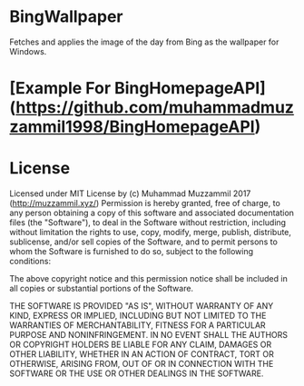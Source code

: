 # BingWallpaper
Fetches and applies the image of the day from Bing as the wallpaper for Windows.
# [Example For BingHomepageAPI] (https://github.com/muhammadmuzzammil1998/BingHomepageAPI)
# License
Licensed under MIT License by (c) Muhammad Muzzammil 2017 (http://muzzammil.xyz/)
Permission is hereby granted, free of charge, to any person obtaining a copy of this 
software and associated documentation files (the "Software"), to deal in the Software 
without restriction, including without limitation the rights to use, copy, modify, 
merge, publish, distribute, sublicense, and/or sell copies of the Software, and to 
permit persons to whom the Software is furnished to do so, subject to the following 
conditions:

The above copyright notice and this permission notice shall be included in all copies 
or substantial portions of the Software.

THE SOFTWARE IS PROVIDED "AS IS", WITHOUT WARRANTY OF ANY KIND, EXPRESS OR IMPLIED, 
INCLUDING BUT NOT LIMITED TO THE WARRANTIES OF MERCHANTABILITY, FITNESS FOR A PARTICULAR 
PURPOSE AND NONINFRINGEMENT. IN NO EVENT SHALL THE AUTHORS OR COPYRIGHT HOLDERS BE LIABLE 
FOR ANY CLAIM, DAMAGES OR OTHER LIABILITY, WHETHER IN AN ACTION OF CONTRACT, TORT OR 
OTHERWISE, ARISING FROM, OUT OF OR IN CONNECTION WITH THE SOFTWARE OR THE USE OR OTHER 
DEALINGS IN THE SOFTWARE.
